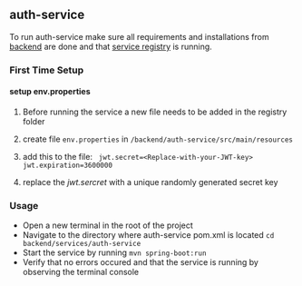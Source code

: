 ## auth-service

To run auth-service make sure all requirements and installations from [backend](README.md) are done and that [service registry](backend/registry/service-registry/README.md) is running.

### First Time Setup

#### setup env.properties 
1. Before running the service a new file needs to be added in the registry folder
2. create file `env.properties` in `/backend/auth-service/src/main/resources`
3. add this to the file:
       ```
       jwt.secret=<Replace-with-your-JWT-key>
       jwt.expiration=3600000```

4. replace the *jwt.sercret* with a unique randomly generated secret key

### Usage
- Open a new terminal in the root of the project
- Navigate to the directory where auth-service pom.xml is located ``cd backend/services/auth-service``
- Start the service by running ``mvn spring-boot:run``
- Verify that no errors occured and that the service is running by observing the terminal console

